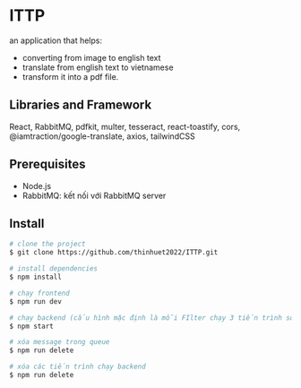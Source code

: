 # ITTP
an application that helps:
- converting from image to english text
- translate from english text to vietnamese
- transform it into a pdf file.
## Libraries and Framework
React, RabbitMQ, pdfkit, multer, tesseract, react-toastify, cors, @iamtraction/google-translate, axios, tailwindCSS
## Prerequisites
- Node.js
- RabbitMQ: kết nối với RabbitMQ server 
## Install
```sh
# clone the project
$ git clone https://github.com/thinhuet2022/ITTP.git

# install dependencies
$ npm install

# chạy frontend
$ npm run dev

# chạy backend (cấu hình mặc định là mỗi FIlter chạy 3 tiến trình song song, có thể thay đổi trong file pm2.config.js)
$ npm start

# xóa message trong queue
$ npm run delete

# xóa các tiến trình chạy backend 
$ npm run delete
```